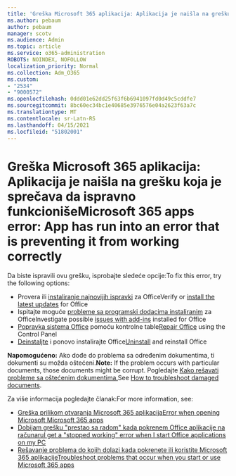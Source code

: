 ```yaml
---
title: 'Greška Microsoft 365 aplikacija: Aplikacija je naišla na grešku koja je sprečava da ispravno funkcioniše'
ms.author: pebaum
author: pebaum
manager: scotv
ms.audience: Admin
ms.topic: article
ms.service: o365-administration
ROBOTS: NOINDEX, NOFOLLOW
localization_priority: Normal
ms.collection: Adm_O365
ms.custom:
- "2534"
- "9000572"
ms.openlocfilehash: 0ddd01e62dd25f63f6b6941097fd0d49c5cddfe7
ms.sourcegitcommit: 8bc60ec34bc1e40685e3976576e04a2623f63a7c
ms.translationtype: MT
ms.contentlocale: sr-Latn-RS
ms.lasthandoff: 04/15/2021
ms.locfileid: "51802001"
---
```

# <a name="microsoft-365-apps-error-app-has-run-into-an-error-that-is-preventing-it-from-working-correctly"></a><span data-ttu-id="9785a-102">Greška Microsoft 365 aplikacija: Aplikacija je naišla na grešku koja je sprečava da ispravno funkcioniše</span><span class="sxs-lookup"><span data-stu-id="9785a-102">Microsoft 365 apps error: App has run into an error that is preventing it from working correctly</span></span>

<span data-ttu-id="9785a-103">Da biste ispravili ovu grešku, isprobajte sledeće opcije:</span><span class="sxs-lookup"><span data-stu-id="9785a-103">To fix this error, try the following options:</span></span>

- <span data-ttu-id="9785a-104">Provera ili [instaliranje najnovijih ispravki](https://support.office.com/article/update-office-and-your-computer-with-microsoft-update-2ab296f3-7f03-43a2-8e50-46de917611c5) za Office</span><span class="sxs-lookup"><span data-stu-id="9785a-104">Verify or [install the latest updates](https://support.office.com/article/update-office-and-your-computer-with-microsoft-update-2ab296f3-7f03-43a2-8e50-46de917611c5) for Office</span></span>
- <span data-ttu-id="9785a-105">Ispitajte moguće [probleme sa programski dodacima instaliranim](https://support.office.com/article/powerpoint-isn-t-responding-hangs-or-freezes-652ede6e-e3d2-449a-a07f-8c800dfb948d?ocmsassetID=HA104114659&CorrelationId=98329f6f-f51f-4f44-a876-4142c3583312#bkmk_addins) za Office</span><span class="sxs-lookup"><span data-stu-id="9785a-105">Investigate possible [issues with add-ins](https://support.office.com/article/powerpoint-isn-t-responding-hangs-or-freezes-652ede6e-e3d2-449a-a07f-8c800dfb948d?ocmsassetID=HA104114659&CorrelationId=98329f6f-f51f-4f44-a876-4142c3583312#bkmk_addins) installed for Office</span></span>
- <span data-ttu-id="9785a-106">[Popravka sistema Office](https://support.office.com/article/repair-an-office-application-7821d4b6-7c1d-4205-aa0e-a6b40c5bb88b) pomoću kontrolne table</span><span class="sxs-lookup"><span data-stu-id="9785a-106">[Repair Office](https://support.office.com/article/repair-an-office-application-7821d4b6-7c1d-4205-aa0e-a6b40c5bb88b) using the Control Panel</span></span>
- <span data-ttu-id="9785a-107">[Deinstaljte](https://support.office.com/article/uninstall-office-from-a-pc-9dd49b83-264a-477a-8fcc-2fdf5dbf61d8) i ponovo instalirajte Office</span><span class="sxs-lookup"><span data-stu-id="9785a-107">[Uninstall](https://support.office.com/article/uninstall-office-from-a-pc-9dd49b83-264a-477a-8fcc-2fdf5dbf61d8) and reinstall Office</span></span>

<span data-ttu-id="9785a-108">**Napomogućeno:** Ako dođe do problema sa određenim dokumentima, ti dokumenti su možda oštećeni.</span><span class="sxs-lookup"><span data-stu-id="9785a-108">**Note:** If the problem occurs with particular documents, those documents might be corrupt.</span></span> <span data-ttu-id="9785a-109">Pogledajte [Kako rešavati probleme sa oštećenim dokumentima.](https://docs.microsoft.com/office/troubleshoot/word/damaged-documents-in-word)</span><span class="sxs-lookup"><span data-stu-id="9785a-109">See [How to troubleshoot damaged documents](https://docs.microsoft.com/office/troubleshoot/word/damaged-documents-in-word).</span></span>

<span data-ttu-id="9785a-110">Za više informacija pogledajte članak:</span><span class="sxs-lookup"><span data-stu-id="9785a-110">For more information, see:</span></span> 

- [<span data-ttu-id="9785a-111">Greška prilikom otvaranja Microsoft 365 aplikacija</span><span class="sxs-lookup"><span data-stu-id="9785a-111">Error when opening Microsoft Microsoft 365 apps</span></span>](https://support.office.com/article/error-when-opening-microsoft-office-apps-b84b6a63-4b8c-46ec-ae9a-ad91d6160d72)
- [<span data-ttu-id="9785a-112">Dobijam grešku "prestao sa radom" kada pokrenem Office aplikacije na računaru</span><span class="sxs-lookup"><span data-stu-id="9785a-112">I get a "stopped working" error when I start Office applications on my PC</span></span>](https://support.office.com/article/i-get-a-stopped-working-error-when-i-start-office-applications-on-my-pc-52bd7985-4e99-4a35-84c8-2d9b8301a2fa)
- [<span data-ttu-id="9785a-113">Rešavanje problema do kojih dolazi kada pokrenete ili koristite Microsoft 365 aplikacije</span><span class="sxs-lookup"><span data-stu-id="9785a-113">Troubleshoot problems that occur when you start or use Microsoft 365 apps</span></span>](https://docs.microsoft.com/office/troubleshoot/word/issues-when-start-or-use-word)